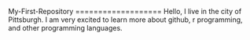 My-First-Repository
=================== Hello, I live in the city of Pittsburgh. I am very excited to learn more about github, r programming, and other programming languages. 
